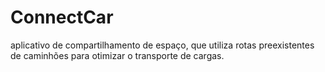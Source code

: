 # ConnectCar
aplicativo de compartilhamento de espaço, que utiliza rotas preexistentes de caminhões para otimizar o transporte de cargas. 



